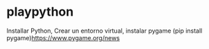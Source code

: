 # playpython
Installar Python,
Crear un entorno virtual,
instalar pygame (pip install pygame)https://www.pygame.org/news

 
